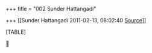 +++
title = "002 Sunder Hattangadi"

+++
[[Sunder Hattangadi	2011-02-13, 08:02:40 [Source](https://groups.google.com/g/samskrita/c/dxUFaNJsHaY)]]



[TABLE]



